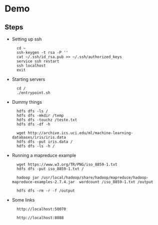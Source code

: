 # Demo

## Steps

- Setting up ssh

        cd ~
        ssh-keygen -t rsa -P ''
        cat ~/.ssh/id_rsa.pub >> ~/.ssh/authorized_keys
        service ssh restart
        ssh localhost
        exit

- Starting servers

        cd /
        ./entrypoint.sh

- Dummy things

        hdfs dfs -ls /
        hdfs dfs -mkdir /temp
        hdfs dfs -touchz /teste.txt
        hdfs dfs -df -h

        wget http://archive.ics.uci.edu/ml/machine-learning-databases/iris/iris.data
        hdfs dfs -put iris.data /
        hdfs dfs -ls -h /

- Running a mapreduce example

        wget https://www.w3.org/TR/PNG/iso_8859-1.txt
        hdfs dfs -put iso_8859-1.txt /

        hadoop jar /usr/local/hadoop/share/hadoop/mapreduce/hadoop-mapreduce-examples-2.7.4.jar  wordcount /iso_8859-1.txt /output

        hdfs dfs -rm -r -f /output

- Some links

        http://localhost:50070

        http://localhost:8088

